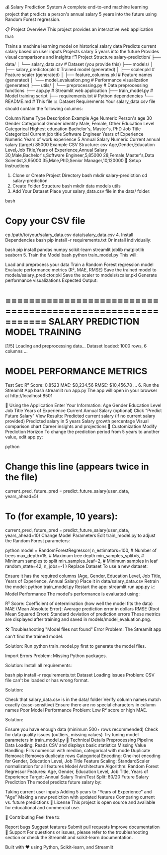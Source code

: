 💰 Salary Prediction System
A complete end-to-end machine learning project that predicts a person's annual salary 5 years into the future using Random Forest regression.

📋 Project Overview
This project provides an interactive web application that:

Trains a machine learning model on historical salary data
Predicts current salary based on user inputs
Projects salary 5 years into the future
Provides visual comparisons and insights
🗂️ Project Structure
salary-prediction/
├── data/
│   └── salary_data.csv          # Dataset (you provide this)
├── models/
│   ├── salary_predictor.pkl     # Trained model (generated)
│   ├── scaler.pkl               # Feature scaler (generated)
│   ├── feature_columns.pkl      # Feature names (generated)
│   └── model_evaluation.png     # Performance visualization (generated)
├── utils/
│   └── preprocessing.py         # Data preprocessing functions
├── app.py                       # Streamlit web application
├── train_model.py               # Model training script
├── requirements.txt             # Python dependencies
└── README.md                    # This file
📊 Dataset Requirements
Your salary_data.csv file should contain the following columns:

Column Name	Type	Description	Example
Age	Numeric	Person's age	30
Gender	Categorical	Gender identity	Male, Female, Other
Education Level	Categorical	Highest education	Bachelor's, Master's, PhD
Job Title	Categorical	Current job title	Software Engineer
Years of Experience	Numeric	Years of work experience	5
Annual Salary	Numeric	Current annual salary (target)	85000
Example CSV Structure:
csv
Age,Gender,Education Level,Job Title,Years of Experience,Annual Salary
30,Male,Bachelor's,Software Engineer,5,85000
28,Female,Master's,Data Scientist,3,95000
35,Male,PhD,Senior Manager,10,120000
🚀 Setup Instructions
1. Clone or Create Project Directory
bash
mkdir salary-prediction
cd salary-prediction
2. Create Folder Structure
bash
mkdir data models utils
3. Add Your Dataset
Place your salary_data.csv file in the data/ folder:

bash
# Copy your CSV file
cp /path/to/your/salary_data.csv data/salary_data.csv
4. Install Dependencies
bash
pip install -r requirements.txt
Or install individually:

bash
pip install pandas numpy scikit-learn streamlit joblib matplotlib seaborn
5. Train the Model
bash
python train_model.py
This will:

Load and preprocess your data
Train a Random Forest regression model
Evaluate performance metrics (R², MAE, RMSE)
Save the trained model to models/salary_predictor.pkl
Save the scaler to models/scaler.pkl
Generate performance visualizations
Expected Output:

===========================================================
SALARY PREDICTION MODEL TRAINING
===========================================================

[1/5] Loading and preprocessing data...
Dataset loaded: 1000 rows, 6 columns
...

MODEL PERFORMANCE METRICS
===========================================================
Test Set:
  R² Score: 0.8523
  MAE: $8,234.56
  RMSE: $10,456.78
...
6. Run the Streamlit App
bash
streamlit run app.py
The app will open in your browser at http://localhost:8501

🎯 Using the Application
Enter Your Information:
Age
Gender
Education Level
Job Title
Years of Experience
Current Annual Salary (optional)
Click "Predict Future Salary"
View Results:
Predicted current salary (if no current salary provided)
Predicted salary in 5 years
Salary growth percentage
Visual comparison chart
Career insights and projections
🔧 Customization
Modify Prediction Horizon
To change the prediction period from 5 years to another value, edit app.py:

python
# Change this line (appears twice in the file)
current_pred, future_pred = predict_future_salary(user_data, years_ahead=5)

# To (for example, 10 years):
current_pred, future_pred = predict_future_salary(user_data, years_ahead=10)
Change Model Parameters
Edit train_model.py to adjust the Random Forest parameters:

python
model = RandomForestRegressor(
    n_estimators=100,        # Number of trees
    max_depth=15,            # Maximum tree depth
    min_samples_split=5,     # Minimum samples to split
    min_samples_leaf=2,      # Minimum samples in leaf
    random_state=42,
    n_jobs=-1
)
Replace Dataset
To use a new dataset:

Ensure it has the required columns (Age, Gender, Education Level, Job Title, Years of Experience, Annual Salary)
Place it in data/salary_data.csv
Retrain the model: python train_model.py
Restart the app: streamlit run app.py
📈 Model Performance
The model's performance is evaluated using:

R² Score: Coefficient of determination (how well the model fits the data)
MAE (Mean Absolute Error): Average prediction error in dollars
RMSE (Root Mean Squared Error): Standard deviation of prediction errors
These metrics are displayed after training and saved in models/model_evaluation.png.

🛠️ Troubleshooting
"Model files not found" Error
Problem: The Streamlit app can't find the trained model.

Solution: Run python train_model.py first to generate the model files.

Import Errors
Problem: Missing Python packages.

Solution: Install all requirements:

bash
pip install -r requirements.txt
Dataset Loading Issues
Problem: CSV file can't be loaded or has wrong format.

Solution:

Check that salary_data.csv is in the data/ folder
Verify column names match exactly (case-sensitive)
Ensure there are no special characters in column names
Poor Model Performance
Problem: Low R² score or high MAE.

Solution:

Ensure you have enough data (minimum 500+ rows recommended)
Check for data quality issues (outliers, missing values)
Try tuning model parameters in train_model.py
📝 Technical Details
Preprocessing Pipeline
Data Loading: Reads CSV and displays basic statistics
Missing Value Handling: Fills numerical with median, categorical with mode
Duplicate Removal: Removes duplicate rows
Categorical Encoding: One-hot encoding for Gender, Education Level, Job Title
Feature Scaling: StandardScaler normalization for all features
Model Architecture
Algorithm: Random Forest Regressor
Features: Age, Gender, Education Level, Job Title, Years of Experience
Target: Annual Salary
Train/Test Split: 80/20
Future Salary Prediction
The model predicts future salary by:

Taking current user inputs
Adding 5 years to "Years of Experience" and "Age"
Making a new prediction with updated features
Comparing current vs. future predictions
📄 License
This project is open source and available for educational and commercial use.

🤝 Contributing
Feel free to:

Report bugs
Suggest features
Submit pull requests
Improve documentation
📧 Support
For questions or issues, please refer to the troubleshooting section or check the Streamlit and scikit-learn documentation.

Built with ❤️ using Python, Scikit-learn, and Streamlit

